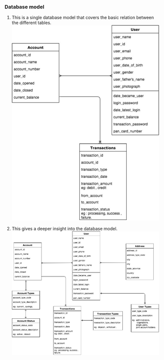 ### Database model
1. This is a single database model that covers the basic relation between the different tables.  
!["The database model"](images/data_model_level_zero.jpg)

2. This gives a deeper insight into the database model.  
!["The database model"](images/data_model_level_one.jpg)
